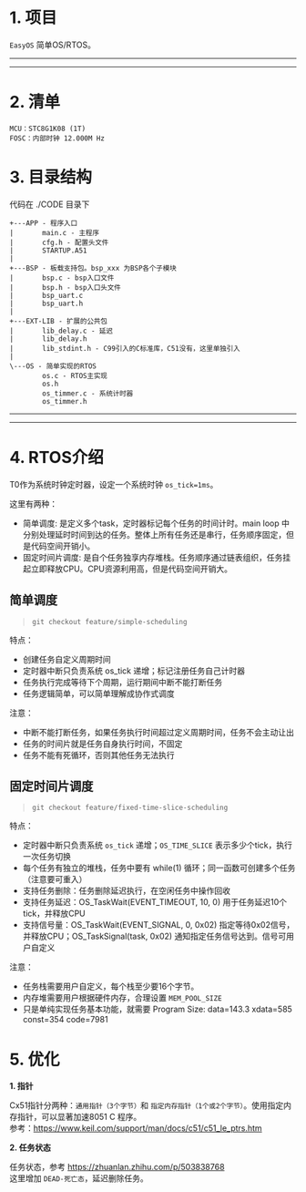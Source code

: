 # 1. 项目

`EasyOS` 简单OS/RTOS。

---
---

# 2. 清单

```
MCU：STC8G1K08 (1T)
FOSC：内部时钟 12.000M Hz 
```

# 3. 目录结构

代码在 ./CODE 目录下
```
+---APP - 程序入口
|       main.c - 主程序
|       cfg.h - 配置头文件
|       STARTUP.A51
|
+---BSP - 板载支持包。bsp_xxx 为BSP各个子模块
|       bsp.c - bsp入口文件
|       bsp.h - bsp入口头文件
|       bsp_uart.c
|       bsp_uart.h
|
+---EXT-LIB - 扩展的公共包
|       lib_delay.c - 延迟
|       lib_delay.h
|       lib_stdint.h - C99引入的C标准库，C51没有，这里单独引入
|
\---OS - 简单实现的RTOS
        os.c - RTOS主实现
        os.h
        os_timmer.c - 系统计时器
        os_timmer.h
```

---
---

# 4. RTOS介绍

T0作为系统时钟定时器，设定一个系统时钟 `os_tick=1ms`。

这里有两种：
+ 简单调度: 是定义多个task，定时器标记每个任务的时间计时。main loop 中分别处理延时时间到达的任务。整体上所有任务还是串行，任务顺序固定，但是代码空间开销小。
+ 固定时间片调度: 是自个任务独享内存堆栈。任务顺序通过链表组织，任务挂起立即释放CPU。CPU资源利用高，但是代码空间开销大。


## 简单调度

> `git checkout feature/simple-scheduling`

特点：
+ 创建任务自定义周期时间
+ 定时器中断只负责系统 os_tick 递增；标记注册任务自己计时器
+ 任务执行完成等待下个周期，运行期间中断不能打断任务
+ 任务逻辑简单，可以简单理解成协作式调度

注意：
+ 中断不能打断任务，如果任务执行时间超过定义周期时间，任务不会主动让出
+ 任务的时间片就是任务自身执行时间，不固定
+ 任务不能有死循环，否则其他任务无法执行

## 固定时间片调度

> `git checkout feature/fixed-time-slice-scheduling`

特点：
+ 定时器中断只负责系统 `os_tick` 递增；`OS_TIME_SLICE` 表示多少个tick，执行一次任务切换
+ 每个任务有独立的堆栈，任务中要有 while(1) 循环；同一函数可创建多个任务（注意要可重入）
+ 支持任务删除：任务删除延迟执行，在空闲任务中操作回收
+ 支持任务延迟：OS_TaskWait(EVENT_TIMEOUT, 10, 0) 用于任务延迟10个tick，并释放CPU
+ 支持信号量：OS_TaskWait(EVENT_SIGNAL, 0, 0x02) 指定等待0x02信号，并释放CPU；OS_TaskSignal(task, 0x02) 通知指定任务信号达到。信号可用户自定义

注意：
+ 任务栈需要用户自定义，每个栈至少要16个字节。
+ 内存堆需要用户根据硬件内存，合理设置 `MEM_POOL_SIZE`
+ 只是单纯实现任务基本功能，就需要 Program Size: data=143.3 xdata=585 const=354 code=7981

# 5. 优化

**1. 指针**

Cx51指针分两种：`通用指针（3个字节）`和 `指定内存指针（1个或2个字节）`。使用指定内存指针，可以显著加速8051 C 程序。<br>
参考：https://www.keil.com/support/man/docs/c51/c51_le_ptrs.htm

**2. 任务状态**

任务状态，参考 https://zhuanlan.zhihu.com/p/503838768 <br>
这里增加 `DEAD-死亡态`，延迟删除任务。
